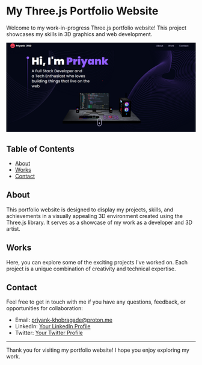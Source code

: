 # My Three.js Portfolio Website

Welcome to my work-in-progress Three.js portfolio website! This project showcases my skills in 3D graphics and web development.

![Screenshot of My Portfolio Website](public/portofolio-home.png)

## Table of Contents

- [About](#about)
- [Works](#works)
- [Contact](#contact)

## About

This portfolio website is designed to display my projects, skills, and achievements in a visually appealing 3D environment created using the Three.js library. It serves as a showcase of my work as a developer and 3D artist.

## Works

Here, you can explore some of the exciting projects I've worked on. Each project is a unique combination of creativity and technical expertise.


## Contact

Feel free to get in touch with me if you have any questions, feedback, or opportunities for collaboration:

- Email: [priyank-khobragade@proton.me](mailto:priyank-khobragade@proton.me)
- LinkedIn: [Your LinkedIn Profile](https://www.linkedin.com/in/priyank-khobragade/)
- Twitter: [Your Twitter Profile](https://twitter.com/loeb___)

---

Thank you for visiting my portfolio website! I hope you enjoy exploring my work.
